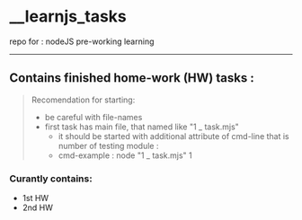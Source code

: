 # __learnjs_tasks
repo for : nodeJS pre-working learning

-----

## Contains finished home-work (HW) tasks :

> Recomendation for starting:
> - be careful with file-names
> - first task has main file, that named like "1 _ task.mjs"
>   - it should be started with additional attribute of cmd-line that is number of testing module :
>   - cmd-example : node "1 _ task.mjs" 1

### Curantly contains:
- 1st HW
- 2nd HW
